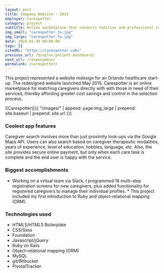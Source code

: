 ```yaml
---
layout: post
title: Company Website - 2015
employer: Carespotter
category: project
subtitle: Online marketplace that connects families and professional caregivers ...
img_small: "carespotter_tn.jpg"
img_large: "carespotter_fw.jpg"
date: 2015-01-30 00:00:00
tags: []
siteURL: "https://carespotter.com/"
previous_url: /bioplus-patient-dashboard/
next_url: /responymous/
permalink: /carespotter/
---
```

This project represented a website redesign for an Orlando healthcare start-up.  The redesigned website launched May 2015. Carespotter is an online marketplace for matching caregivers directly with with those in need of their services, thereby affording greater cost savings and control in the selection process.

![Carespotter]({{ "/images/" | append: page.img_large | prepend: site.baseurl | prepend: site.url  }})

### Coolest app features
Caregiver search involves more than just proximity look-ups via the Google Maps API. Users can also search based on caregiver therapeutic modalities, years of experience, level of education, hobbies, language, etc. Also, the site provides secure online payment, but only when each care task is complete and the end user is happy with the service. 

### Biggest accomplishments
* Working on a virtual team via Slack, I programmed 18 multi-step registration screens for new caregivers, plus added functionality for registered caregivers to manage their individual profiles. * This project included my first introduction to Ruby and object-relational mapping (ORM).

### Technologies used
* HTML5/HTML5 Boilerplate
* CSS/Sass
* Foundation
* Javascript/jQuery
* Ruby on Rails
* Object-relational mapping (ORM)
* MySQL
* git/Bitbucket
* PivotalTracker
